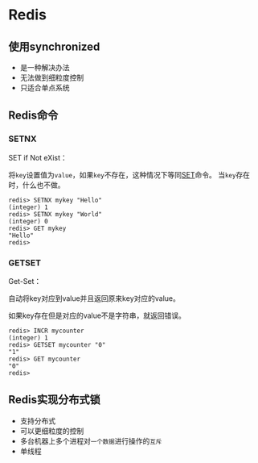 # Redis

## 使用synchronized

- 是一种解决办法
- 无法做到细粒度控制
- 只适合单点系统

## Redis命令

### SETNX

SET if Not eXist：

将`key`设置值为`value`，如果`key`不存在，这种情况下等同[SET](http://redis.cn/commands/set.html)命令。 当`key`存在时，什么也不做。

```shell
redis> SETNX mykey "Hello"
(integer) 1
redis> SETNX mykey "World"
(integer) 0
redis> GET mykey
"Hello"
redis> 
```

### GETSET

Get-Set：

自动将key对应到value并且返回原来key对应的value。

如果key存在但是对应的value不是字符串，就返回错误。

```shell
redis> INCR mycounter
(integer) 1
redis> GETSET mycounter "0"
"1"
redis> GET mycounter
"0"
redis> 
```

## Redis实现分布式锁

- 支持分布式
- 可以更细粒度的控制
- 多台机器上多个进程对`一个数据`进行操作的`互斥`
- 单线程

